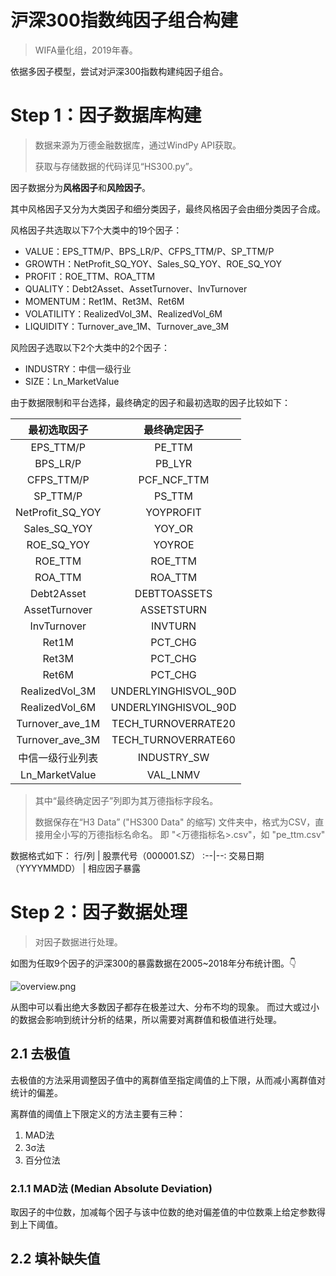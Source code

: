 # 沪深300指数纯因子组合构建

> WIFA量化组，2019年春。

依据多因子模型，尝试对沪深300指数构建纯因子组合。

# Step 1：因子数据库构建

> 数据来源为万德金融数据库，通过WindPy API获取。
>
> 获取与存储数据的代码详见“HS300.py”。

因子数据分为**风格因子**和**风险因子**。

其中风格因子又分为大类因子和细分类因子，最终风格因子会由细分类因子合成。

风格因子共选取以下7个大类中的19个因子：

- VALUE：EPS_TTM/P、BPS_LR/P、CFPS_TTM/P、SP_TTM/P 
- GROWTH：NetProfit_SQ_YOY、Sales_SQ_YOY、ROE_SQ_YOY 
- PROFIT：ROE_TTM、ROA_TTM 
- QUALITY：Debt2Asset、AssetTurnover、InvTurnover 
- MOMENTUM：Ret1M、Ret3M、Ret6M 
- VOLATILITY：RealizedVol_3M、RealizedVol_6M 
- LIQUIDITY：Turnover_ave_1M、Turnover_ave_3M 

风险因子选取以下2个大类中的2个因子：

- INDUSTRY：中信一级行业 
- SIZE：Ln_MarketValue 

由于数据限制和平台选择，最终确定的因子和最初选取的因子比较如下：

最初选取因子|最终确定因子
:--:|:--:
EPS_TTM/P|PE_TTM
BPS_LR/P|PB_LYR
CFPS_TTM/P|PCF_NCF_TTM
SP_TTM/P|PS_TTM
NetProfit_SQ_YOY|YOYPROFIT
Sales_SQ_YOY|YOY_OR
ROE_SQ_YOY|YOYROE
ROE_TTM|ROE_TTM
ROA_TTM|ROA_TTM
Debt2Asset|DEBTTOASSETS
AssetTurnover|ASSETSTURN
InvTurnover|INVTURN
Ret1M|PCT_CHG
Ret3M|PCT_CHG
Ret6M|PCT_CHG
RealizedVol_3M|UNDERLYINGHISVOL_90D
RealizedVol_6M|UNDERLYINGHISVOL_90D
Turnover_ave_1M|TECH_TURNOVERRATE20
Turnover_ave_3M|TECH_TURNOVERRATE60
中信一级行业列表|INDUSTRY_SW
Ln_MarketValue|VAL_LNMV

> 其中“最终确定因子”列即为其万德指标字段名。
>
> 数据保存在“H3 Data” ("HS300 Data" 的缩写) 文件夹中，格式为CSV，直接用全小写的万德指标名命名。
> 即 "<万德指标名>.csv"，如 "pe_ttm.csv"

数据格式如下：
行/列 | 股票代号（000001.SZ）
 :--|--:
 交易日期（YYYYMMDD） | 相应因子暴露


# Step 2：因子数据处理

> 对因子数据进行处理。

如图为任取9个因子的沪深300的暴露数据在2005~2018年分布统计图。👇

![overview.png](https://storage.live.com/items/A3FA4B9C0717EA26!53613?authkey=AH5Re-C6ttiO_oc)

从图中可以看出绝大多数因子都存在极差过大、分布不均的现象。
而过大或过小的数据会影响到统计分析的结果，所以需要对离群值和极值进行处理。

## 2.1 去极值

去极值的方法采用调整因子值中的离群值至指定阈值的上下限，从而减小离群值对统计的偏差。

离群值的阈值上下限定义的方法主要有三种：

1. MAD法
2. 3σ法
3. 百分位法

### 2.1.1 MAD法 (Median Absolute Deviation)

取因子的中位数，加减每个因子与该中位数的绝对偏差值的中位数乘上给定参数得到上下阈值。



## 2.2 填补缺失值
